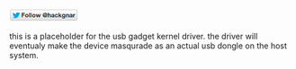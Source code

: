 [![Follow Hackgnar](../static/twitter_hackgnar.png)](https://twitter.com/hackgnar)

this is a placeholder for the usb gadget kernel driver.  the driver will eventualy make the device masqurade as an actual usb dongle on the host system.
